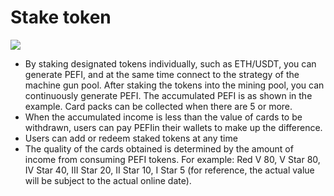 # Stake token

![](https://lh7-us.googleusercontent.com/docsz/AD\_4nXfDL9g\_HsbvwDAo8lrbQZmOQ3tG7rOrKgP71hNPDTUjPQdYP9Sr9BtmQ0mp\_\_zOYGuwBPoMI7hq-SRQnMrEsIBvncjtzoeuoXhMNsw0oU\_pn3EUxqmSTq\_fInnC3IZ2A6dRq8AU892zGHwfBtNrwwnDNNg-?key=qdtuNPyKJUVo8xyoYzDU0A)

* By staking designated tokens individually, such as ETH/USDT, you can generate PEFI, and at the same time connect to the strategy of the machine gun pool. After staking the tokens into the mining pool, you can continuously generate PEFI. The accumulated PEFI is as shown in the example. Card packs can be collected when there are 5 or more.
* When the accumulated income is less than the value of cards to be withdrawn, users can pay PEFIin their wallets to make up the difference.
* Users can add or redeem staked tokens at any time
* The quality of the cards obtained is determined by the amount of income from consuming PEFI tokens. For example: Red V 80, V Star 80, IV Star 40, III Star 20, II Star 10, I Star 5 (for reference, the actual value will be subject to the actual online date).
